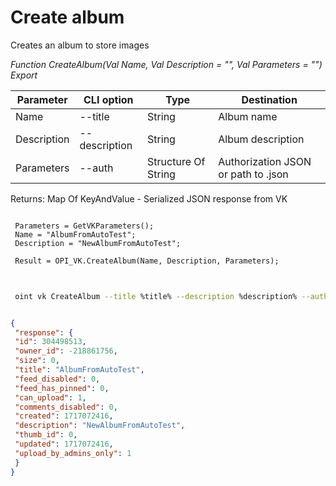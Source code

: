 ﻿---
sidebar_position: 5
---

# Create album
 Creates an album to store images


*Function CreateAlbum(Val Name, Val Description = "", Val Parameters = "") Export*

 | Parameter | CLI option | Type | Destination |
 |-|-|-|-|
 | Name | --title | String | Album name |
 | Description | --description | String | Album description |
 | Parameters | --auth | Structure Of String | Authorization JSON or path to .json |

 
 Returns: Map Of KeyAndValue - Serialized JSON response from VK

```bsl title="Code example"
	
 Parameters = GetVKParameters();
 Name = "AlbumFromAutoTest";
 Description = "NewAlbumFromAutoTest";
 
 Result = OPI_VK.CreateAlbum(Name, Description, Parameters);
	
```

```sh title="CLI command example"
 
 oint vk CreateAlbum --title %title% --description %description% --auth %auth%

```


```json title="Result"

{
 "response": {
 "id": 304498513,
 "owner_id": -218861756,
 "size": 0,
 "title": "AlbumFromAutoTest",
 "feed_disabled": 0,
 "feed_has_pinned": 0,
 "can_upload": 1,
 "comments_disabled": 0,
 "created": 1717072416,
 "description": "NewAlbumFromAutoTest",
 "thumb_id": 0,
 "updated": 1717072416,
 "upload_by_admins_only": 1
 }
}

```
